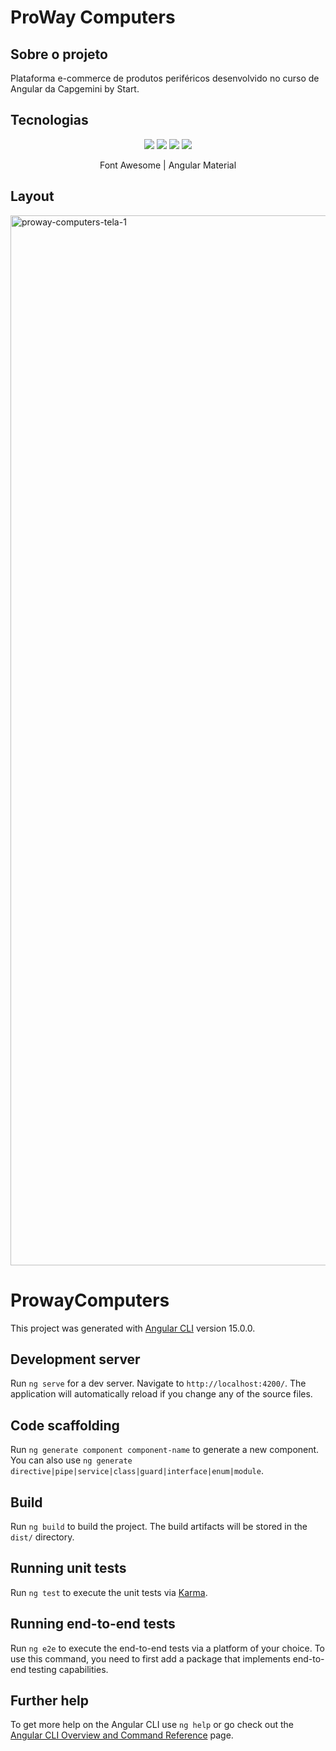 <h1>ProWay Computers</h1>

<h2>Sobre o projeto</h2>
Plataforma e-commerce de produtos periféricos desenvolvido no curso de Angular da Capgemini by Start. 

<h2>Tecnologias</h2>

<p align="center">
<a href="#"><img src="https://img.shields.io/badge/Visual_Studio_Code-0D1117?style=for-the-badge&logo=visual%20studio%20code&logoColor=CC6699"></a>
<a href="#"><img src="https://img.shields.io/badge/Angular-0D1117?style=for-the-badge&logo=angular&logoColor=CC6699"></a>
<a href="#"><img src="https://img.shields.io/badge/JavaScript-0D1117?style=for-the-badge&logo=javascript&logoColor=CC6699"></a>
<a href="#"><img src="https://img.shields.io/badge/TypeScript-0D1117?style=for-the-badge&logo=typescript&logoColor=CC6699"></a>
</p>
<p align="center">Font Awesome | Angular Material </p>

<h2>Layout</h2>

<img width="1680" alt="proway-computers-tela-1" src="https://user-images.githubusercontent.com/108686840/204963818-abe7e6ea-c441-4ba6-a94f-e16724a639cd.png">

# ProwayComputers

This project was generated with [Angular CLI](https://github.com/angular/angular-cli) version 15.0.0.

## Development server

Run `ng serve` for a dev server. Navigate to `http://localhost:4200/`. The application will automatically reload if you change any of the source files.

## Code scaffolding

Run `ng generate component component-name` to generate a new component. You can also use `ng generate directive|pipe|service|class|guard|interface|enum|module`.

## Build

Run `ng build` to build the project. The build artifacts will be stored in the `dist/` directory.

## Running unit tests

Run `ng test` to execute the unit tests via [Karma](https://karma-runner.github.io).

## Running end-to-end tests

Run `ng e2e` to execute the end-to-end tests via a platform of your choice. To use this command, you need to first add a package that implements end-to-end testing capabilities.

## Further help

To get more help on the Angular CLI use `ng help` or go check out the [Angular CLI Overview and Command Reference](https://angular.io/cli) page.
